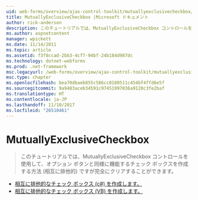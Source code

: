 ```yaml
---
uid: web-forms/overview/ajax-control-toolkit/mutuallyexclusivecheckbox/index
title: MutuallyExclusiveCheckbox |Microsoft ドキュメント
author: rick-anderson
description: このチュートリアルでは、MutuallyExclusiveCheckbox コントロールを使用して、オプション ボタンと同様に機能するチェック ボックスを作成する方法 (相互に排他的) が、することができます。
ms.author: aspnetcontent
manager: wpickett
ms.date: 11/14/2011
ms.topic: article
ms.assetid: f3f8ccad-2bb3-4cf7-94bf-24b184d987dc
ms.technology: dotnet-webforms
ms.prod: .net-framework
msc.legacyurl: /web-forms/overview/ajax-control-toolkit/mutuallyexclusivecheckbox
msc.type: chapter
ms.openlocfilehash: bea70dbaeb855c586cc0180511c454bf4ffd6e5f
ms.sourcegitcommit: 9a9483aceb34591c97451997036a9120c3fe2baf
ms.translationtype: HT
ms.contentlocale: ja-JP
ms.lasthandoff: 11/10/2017
ms.locfileid: "26510461"
---
```

<a name="mutuallyexclusivecheckbox"></a>MutuallyExclusiveCheckbox
====================
> このチュートリアルでは、MutuallyExclusiveCheckbox コントロールを使用して、オプション ボタンと同様に機能するチェック ボックスを作成する方法 (相互に排他的) ですが完全にクリアすることができます。


- [相互に排他的なチェック ボックス (c#) を作成します。](creating-mutually-exclusive-checkboxes-cs.md)
- [相互に排他的なチェック ボックス (VB) を作成します。](creating-mutually-exclusive-checkboxes-vb.md)
